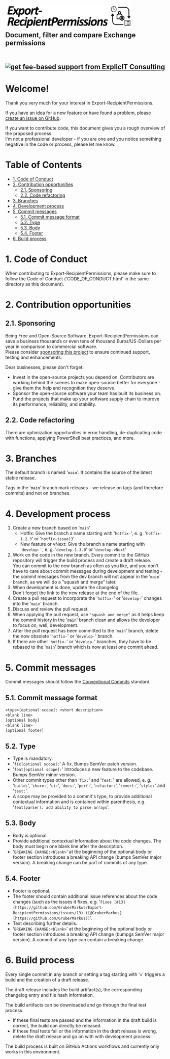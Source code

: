 <!-- omit in toc -->
## **<a href="https://github.com/GruberMarkus/Export-RecipientPermissions" target="_blank"><img src="../src/logo/Export-RecipientPermissions%20Logo.png" width="400" title="Export-RecipientPermissions" alt="Export-RecipientPermissions"></a>**<br>Document, filter and compare Exchange permissions<br><br><a href="https://github.com/GruberMarkus/Export-RecipientPermissions" target="_blank"><img src="https://img.shields.io/github/license/GruberMarkus/Export-RecipientPermissions?labelColor=black&color=informational" alt=""></a> <!--XXXRemoveWhenBuildingXXX<a href="https://github.com/GruberMarkus/Export-RecipientPermissions/releases" target="_blank"><img src="https://img.shields.io/badge/this%20release-XXXVersionStringXXX-informational?labelColor=black&color=informational" alt=""></a> XXXRemoveWhenBuildingXXX--> <a href="https://github.com/GruberMarkus/Export-RecipientPermissions/releases" target="_blank"><img src="https://img.shields.io/github/v/release/GruberMarkus/Export-RecipientPermissions?display_name=tag&include_prereleases&sort=semver&label=latest%20release&color=informational&labelColor=black" alt="" data-external="1"></a> <a href="https://github.com/GruberMarkus/Export-RecipientPermissions/issues" target="_blank"><img src="https://img.shields.io/github/issues/GruberMarkus/Export-RecipientPermissions?labelColor=black" alt="" data-external="1"></a> <a href="https://explicitconsulting.at/open-source/export-recipientpermissions/" target="_blank"><img src="https://img.shields.io/badge/fee--based%20support-ExplicIT%20Consulting-lawngreen?labelColor=black" alt="get fee-based support from ExplicIT Consulting"></a>

# Welcome! <!-- omit in toc -->
Thank you very much for your interest in Export-RecipientPermissions.

If you have an idea for a new feature or have found a problem, please <a href="https://github.com/GruberMarkus/Export-RecipientPermissions/issues" target="_blank">create an issue on GitHub</a>.

If you want to contribute code, this document gives you a rough overview of the proposed process.  
I'm not a professional developer - if you are one and you notice something negative in the code or process, please let me know.
# Table of Contents <!-- omit in toc -->
- [1. Code of Conduct](#1-code-of-conduct)
- [2. Contribution opportunities](#2-contribution-opportunities)
  - [2.1. Sponsoring](#21-sponsoring)
  - [2.2. Code refactoring](#22-code-refactoring)
- [3. Branches](#3-branches)
- [4. Development process](#4-development-process)
- [5. Commit messages](#5-commit-messages)
  - [5.1. Commit message format](#51-commit-message-format)
  - [5.2. Type](#52-type)
  - [5.3. Body](#53-body)
  - [5.4. Footer](#54-footer)
- [6. Build process](#6-build-process)
# 1. Code of Conduct
When contributing to Export-RecipientPermissions, please make sure to follow the Code of Conduct ('CODE_OF_CONDUCT.html' in the same directory as this document).
# 2. Contribution opportunities
## 2.1. Sponsoring
Being Free and Open-Source Software, Export-RecipientPermissions can save a business thousands or even tens of thousand Euros/US-Dollars per year in comparison to commercial software.  
Please consider <a href="https://github.com/sponsors/GruberMarkus" target="_blank">sponsoring this project</a> to ensure continued support, testing and enhancements.

Dear businesses, please don't forget:
- Invest in the open-source projects you depend on. Contributors are working behind the scenes to make open-source better for everyone - give them the help and recognition they deserve.
- Sponsor the open-source software your team has built its business on. Fund the projects that make up your software supply chain to improve its performance, reliability, and stability.
## 2.2. Code refactoring
There are optimization opportunities in error handling, de-duplicating code with functions, applying PowerShell best practices, and more.
# 3. Branches
The default branch is named '`main`'. It contains the source of the latest stable release.

Tags in the '`main`' branch mark releases - we release on tags (and therefore commits) and not on branches.
# 4. Development process
1. Create a new branch based on '`main`'
   - Hotfix: Give the branch a name starting with '`hotfix-`', e. g. '`hotfix-1.2.3`' or '`hotfix-issue13`'
   - New feature or vNext: Give the branch a name starting with '`develop-'`, e. g. '`develop-1.3.0`' or '`develop-vNext`'
2. Work on the code in the new branch. Every commit to the GitHub repository will trigger the build process and create a draft release.  
You can commit to the new branch as often as you like, and you don't have to care about commit messages during development and testing - the commit messages from the dev branch will not appear in the '`main`' branch, as we will do a "squash and merge" later.
3. When development is done, update the changelog.<br>Don't forget the link to the new release at the end of the file.
4. Create a pull request to incorporate the '`hotfix-`' or '`develop-`' changes into the '`main`' branch.
5. Discuss and review the pull request.
6. When applying the pull request, use `"squash and merge"` as it helps keep the commit history in the '`main`' branch clean and allows the developer to focus on, well, development.
7. After the pull request has been committed to the '`main`' branch, delete the now obsolete '`hotfix-`' or '`develop-`' branch.
8. If there are other '`hotfix-`' or '`develop-`' branches, they have to be rebased to the '`main`' branch which is now at least one commit ahead.
# 5. Commit messages
Commit messages should follow the <a href="https://www.conventionalcommits.org" target="_blank">Conventional Commits</a> standard.
## 5.1. Commit message format
```
<type>[optional scope]: <short description>
<blank line>
[optional body]
<blank line>
[optional footer]
```
## 5.2. Type
- Type is mandatory. 
- '`fix[optional scope]:`' A fix. Bumps SemVer patch version.
- '`feat[optional scope]:`' Introduces a new feature to the codebase. Bumps SemVer minor version.
- Other commit types other than '`fix:`' and '`feat:`' are allowed, e. g. '`build:`', '`chore:`', '`ci:`', '`docs:`', '`perf:`', '`refactor:`', '`revert:`', '`style:`' and '`test:`'.
- A scope may be provided to a commit's type, to provide additional contextual information and is contained within parenthesis, e.g. '`feat(parser): add ability to parse arrays`'.
## 5.3. Body
- Body is optional.
- Provide additional contextual information about the code changes. The body must begin one blank line after the description.
- '`BREAKING CHANGE:<blank>`' at the beginning of the optional body or footer section introduces a breaking API change (bumps SemVer major version). A breaking change can be part of commits of any type.
## 5.4. Footer
- Footer is optional.
- The footer should contain additional issue references about the code changes (such as the issues it fixes, e.g. '`Fixes [#13](https://github.com/GruberMarkus/Export-RecipientPermissions/issues/13) ([@GruberMarkus](https://github.com/GruberMarkus))`'.
- Text describing further details.
- '`BREAKING CHANGE:<blank>`' at the beginning of the optional body or footer section introduces a breaking API change (bumpgs SemVer major version). A commit of any type can contain a breaking change.
# 6. Build process
Every single commit in any branch or setting a tag starting with '`v`' triggers a build and the creation of a draft release.

The draft release includes the build artifact(s), the corresponding changelog entry and file hash information.

The build artifacts can be downloaded and go through the final test process.
- If these final tests are passed and the information in the draft build is correct, the build can directly be released.  
- If these final tests fail or the information in the draft release is wrong, delete the draft release and go on with with development process.

The build process is built on GitHub Actions workflows and currently only works in this environment.